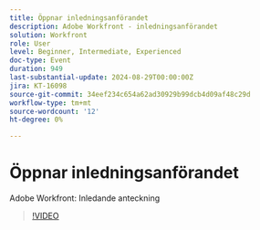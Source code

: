 ```yaml
---
title: Öppnar inledningsanförandet
description: Adobe Workfront - inledningsanförandet
solution: Workfront
role: User
level: Beginner, Intermediate, Experienced
doc-type: Event
duration: 949
last-substantial-update: 2024-08-29T00:00:00Z
jira: KT-16098
source-git-commit: 34eef234c654a62ad30929b99dcb4d09af48c29d
workflow-type: tm+mt
source-wordcount: '12'
ht-degree: 0%

---
```



# Öppnar inledningsanförandet

Adobe Workfront: Inledande anteckning

>[!VIDEO](https://video.tv.adobe.com/v/3433193/?learn=on)
